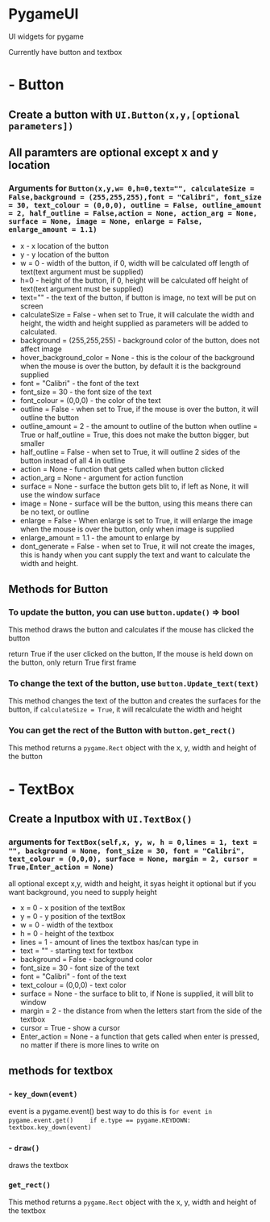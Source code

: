 # PygameUI
UI widgets for pygame

Currently have button and textbox

# - Button

## Create a button with `UI.Button(x,y,[optional parameters])`

## All paramters are optional except x and y location


### Arguments for `Button(x,y,w= 0,h=0,text="", calculateSize = False,background = (255,255,255),font = "Calibri", font_size = 30, text_colour = (0,0,0), outline = False, outline_amount = 2, half_outline = False,action = None, action_arg = None, surface = None, image = None, enlarge = False, enlarge_amount = 1.1)`


- x - x location of the button
- y - y location of the button
- w = 0 - width of the button, if 0, width will be calculated off length of text(text argument must be supplied)
- h=0 - height of the button, if 0, height will be calculated off height of text(text argument must be supplied)
- text="" - the text of the button, if button is image, no text will be put on screen
- calculateSize = False - when set to True, it will calculate the width and height, the width and height supplied as parameters will be added to calculated.
- background = (255,255,255) - background color of the button, does not affect image
- hover_background_color = None - this is the colour of the background when the mouse is over the button, by default it is the background supplied
- font = "Calibri" - the font of the text
- font_size = 30  - the font size of the text
- font_colour = (0,0,0) - the color of the text
- outline = False - when set to True, if the mouse is over the button, it will outline the button
- outline_amount = 2 - the amount to outline of the button when outline = True or half_outline = True, this does not make the button bigger, but smaller
- half_outline = False - when set to True, it will outline 2 sides of the button instead of all 4 in outline
- action = None - function that gets called when button clicked
- action_arg = None - argument for action function
- surface = None - surface the button gets blit to, if left as None, it will use the window surface
- image = None - surface will be the button, using this means there can be no text, or outline
- enlarge = False - When enlarge is set to True, it will enlarge the image when the mouse is over the button, only when image is supplied
- enlarge_amount = 1.1 - the amount to enlarge by 
- dont_generate = False - when set to True, it will not create the images, this is handy when you cant supply the text and want to calculate the width and height. 

## Methods for Button

### To update the button, you can use `button.update()` => bool
This method draws the button and calculates if the mouse has clicked the button

return True if the user clicked on the button, If the mouse is held down on the button, only return True first frame

### To change the text of the button, use `button.Update_text(text)`
This method changes the text of the button and creates the surfaces for the button, if `calculateSize = True`, it will recalculate the width and height

### You can get the rect of the Button with `button.get_rect()`
This method returns a `pygame.Rect` object with the x, y, width and height of the button 

# - TextBox
  
## Create a Inputbox with `UI.TextBox()`


### arguments for `TextBox(self,x, y, w, h = 0,lines = 1, text = "", background = None, font_size = 30, font = "Calibri", text_colour = (0,0,0), surface = None, margin = 2, cursor = True,Enter_action = None)`

all optional except x,y, width and height, it syas height it optional but if you want background, you need to supply height

- x = 0 - x position of the textBox
- y = 0 - y position of the textBox
- w = 0 - width of the textbox
- h = 0 - height of the textbox
- lines = 1 - amount of lines the textbox has/can type in
- text = "" - starting text for textbox
- background = False - background color
- font_size = 30 - font size of the text
- font = "Calibri" - font of the text
- text_colour = (0,0,0) - text color
- surface = None - the surface to blit to, if None is supplied, it will blit to window
- margin = 2 - the distance from when the letters start from the side of the textbox
- cursor = True - show a cursor
- Enter_action = None - a function that gets called when enter is pressed, no matter if there is more lines to write on

## methods for textbox

### - `key_down(event)`
event is a pygame.event()
best way to do this is 
`for event in pygame.event.get()`
`    if e.type == pygame.KEYDOWN:`
`        textbox.key_down(event)`

### - `draw()`
draws the textbox

### `get_rect()`
This method returns a `pygame.Rect` object with the x, y, width and height of the textbox

